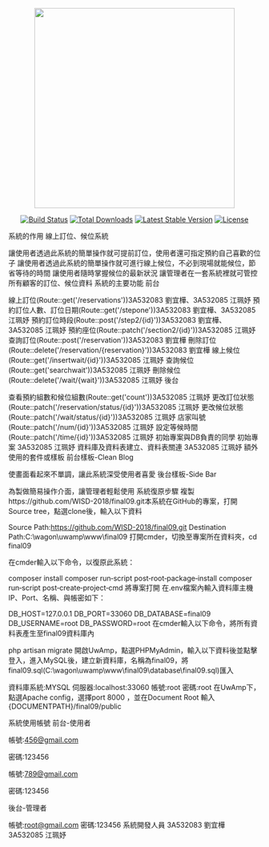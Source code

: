 <p align="center"><img src="https://res.cloudinary.com/dtfbvvkyp/image/upload/v1566331377/laravel-logolockup-cmyk-red.svg" width="400"></p>

<p align="center">
<a href="https://travis-ci.org/laravel/framework"><img src="https://travis-ci.org/laravel/framework.svg" alt="Build Status"></a>
<a href="https://packagist.org/packages/laravel/framework"><img src="https://poser.pugx.org/laravel/framework/d/total.svg" alt="Total Downloads"></a>
<a href="https://packagist.org/packages/laravel/framework"><img src="https://poser.pugx.org/laravel/framework/v/stable.svg" alt="Latest Stable Version"></a>
<a href="https://packagist.org/packages/laravel/framework"><img src="https://poser.pugx.org/laravel/framework/license.svg" alt="License"></a>
</p>

系統的作用
線上訂位、候位系統

讓使用者透過此系統的簡單操作就可提前訂位，使用者還可指定預約自己喜歡的位子
讓使用者透過此系統的簡單操作就可進行線上候位，不必到現場就能候位，節省等待的時間
讓使用者隨時掌握候位的最新狀況
讓管理者在一套系統裡就可管控所有顧客的訂位、候位資料
系統的主要功能
前台

線上訂位(Route::get('/reservations'))3A532083 劉宜樺、3A532085 江珮妤
預約訂位人數、訂位日期(Route::get('/stepone'))3A532083 劉宜樺、3A532085 江珮妤
預約訂位時段(Route::post('/step2/{id}'))3A532083 劉宜樺、3A532085 江珮妤
預約座位(Route::patch('/section2/{id}'))3A532085 江珮妤
查詢訂位(Route::post('/reservation'))3A532083 劉宜樺
刪除訂位(Route::delete('/reservation/{reservation}'))3A532083 劉宜樺
線上候位(Route::get('/insertwait/{id}'))3A532085 江珮妤
查詢候位(Route::get('searchwait'))3A532085 江珮妤
刪除候位(Route::delete('/wait/{wait}'))3A532085 江珮妤
後台

查看預約組數和候位組數(Route::get('count'))3A532085 江珮妤
更改訂位狀態(Route::patch('/reservation/status/{id}'))3A532085 江珮妤
更改候位狀態(Route::patch('/wait/status/{id}'))3A532085 江珮妤
店家叫號(Route::patch('/num/{id}'))3A532085 江珮妤
設定等候時間(Route::patch('/time/{id}'))3A532085 江珮妤
初始專案與DB負責的同學
初始專案 3A532085 江珮妤
資料庫及資料表建立、資料表關連 3A532085 江珮妤
額外使用的套件或樣板
前台樣板-Clean Blog

使畫面看起來不單調，讓此系統深受使用者喜愛
後台樣板-Side Bar

為製做簡易操作介面，讓管理者輕鬆使用
系統復原步驟
複製https://github.com/WISD-2018/final09.git本系統在GitHub的專案，打開Source tree，點選clone後，輸入以下資料

Source Path:https://github.com/WISD-2018/final09.git
Destination Path:C:\wagon\uwamp\www\final09
打開cmder，切換至專案所在資料夾，cd final09

在cmder輸入以下命令，以復原此系統：

composer install
composer run‐script post‐root‐package‐install
composer run‐script post‐create‐project‐cmd
將專案打開 在.env檔案內輸入資料庫主機IP、Port、名稱、與帳密如下：

DB_HOST=127.0.0.1
DB_PORT=33060
DB_DATABASE=final09
DB_USERNAME=root
DB_PASSWORD=root
在cmder輸入以下命令，將所有資料表產生至final09資料庫內

php artisan migrate
開啟UwAmp，點選PHPMyAdmin，輸入以下資料後並點擊登入，進入MySQL後，建立新資料庫，名稱為final09，將final09.sql(C:\wagon\uwamp\www\final09\database\final09.sql)匯入

資料庫系統:MYSQL
伺服器:localhost:33060
帳號:root
密碼:root
在UwAmp下，點選Apache config，選擇port 8000 ，並在Document Root 輸入{DOCUMENTPATH}/final09/public

系統使用帳號
前台-使用者

帳號:456@gmail.com

密碼:123456

帳號:789@gmail.com

密碼:123456

後台-管理者

帳號:root@gmail.com
密碼:123456
系統開發人員
3A532083 劉宜樺
3A532085 江珮妤
